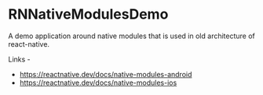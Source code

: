 # RNNativeModulesDemo
A demo application around native modules that is used in old architecture of react-native.

Links - 
- https://reactnative.dev/docs/native-modules-android
- https://reactnative.dev/docs/native-modules-ios
